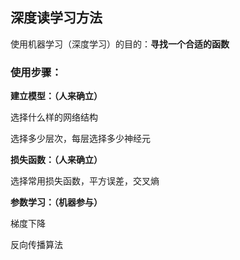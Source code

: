 ## 深度读学习方法

使用机器学习（深度学习）的目的：**寻找一个合适的函数**

### 使用步骤：

**建立模型：（人来确立）**

选择什么样的网络结构

选择多少层次，每层选择多少神经元

**损失函数：（人来确立）**

选择常用损失函数，平方误差，交叉熵

**参数学习：（机器参与）**

梯度下降

反向传播算法

